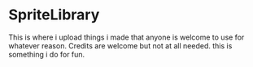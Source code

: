 # SpriteLibrary

This is where i upload things i made that anyone is welcome to use for whatever reason.
Credits are welcome but not at all needed. this is something i do for fun.
